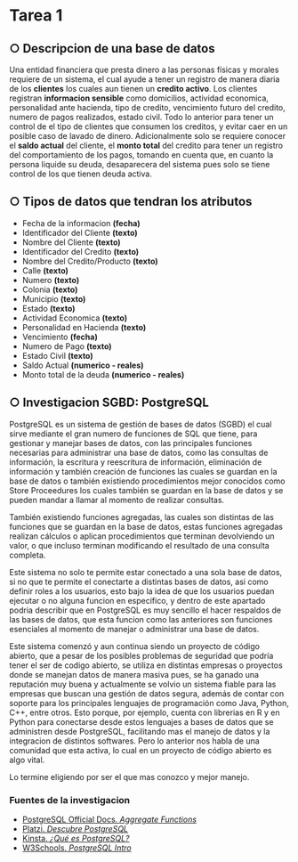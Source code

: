 # Tarea 1
## ○ Descripcion de una base de datos

Una entidad financiera que presta dinero a las personas físicas y morales requiere de un sistema, el cual ayude a tener un registro de manera diaria de los **clientes** los cuales aun tienen un **credito activo**. Los clientes registran **informacion sensible** como domicilios, actividad economica, personalidad ante hacienda, tipo de credito, vencimiento futuro del credito, numero de pagos realizados, estado civil. Todo lo anterior para tener un control de el tipo de clientes que consumen los creditos, y evitar caer en un posible caso de lavado de dinero.
Adicionalmente solo se requiere conocer el **saldo actual** del cliente, el **monto total** del credito para tener un registro del comportamiento de los pagos, tomando en cuenta que, en cuanto la persona liquide su deuda, desaparecera del sistema pues solo se tiene control de los que tienen deuda activa.

## ○ Tipos de datos que tendran los atributos

- Fecha de la informacion **(fecha)**
- Identificador del Cliente **(texto)**
- Nombre del Cliente **(texto)**
- Identificador del Credito **(texto)**
- Nombre del Credito/Producto **(texto)**
- Calle **(texto)**
- Numero **(texto)**
- Colonia **(texto)**
- Municipio **(texto)**
- Estado **(texto)**
- Actividad Economica **(texto)**
- Personalidad en Hacienda **(texto)**
- Vencimiento **(fecha)**
- Numero de Pago **(texto)**
- Estado Civil **(texto)**
- Saldo Actual **(numerico - reales)**
- Monto total de la deuda **(numerico - reales)**

## ○ Investigacion SGBD: PostgreSQL

PostgreSQL es un sistema de gestión de bases de datos (SGBD) el cual sirve mediante el gran numero de funciones de SQL que tiene, para gestionar y manejar bases de datos, con las principales  funciones necesarias para administrar una base de datos, como las consultas de información, la escritura y reescritura de información, eliminación de información y también creación de funciones las cuales se guardan en la base de datos o también existiendo procedimientos mejor conocidos como Store Proceedures los cuales también se guardan en la base de datos y se pueden mandar a llamar al momento de realizar consultas. 

También existiendo funciones agregadas, las cuales son distintas de las funciones que se guardan en la base de datos, estas funciones agregadas realizan cálculos o aplican procedimientos que terminan devolviendo un valor, o que incluso terminan modificando el resultado de una consulta completa.

Este sistema no solo te permite estar conectado a una sola base de datos, si no que te permite el conectarte a distintas bases de datos,
asi como definir roles a los usuarios, esto bajo la idea de que los usuarios puedan ejecutar o no alguna funcion en especifico, y dentro de este 
apartado podria describir que en PostgreSQL es muy sencillo el hacer respaldos de las bases de datos, que esta funcion como las anteriores son
funciones esenciales al momento de manejar o administrar una base de datos.

Este sistema comenzó y aun continua siendo un proyecto de código abierto, que a pesar de los posibles problemas de seguridad que podría tener el ser de codigo abierto, se utiliza en distintas empresas o proyectos donde se manejan datos de manera masiva pues, se ha ganado una reputación muy buena y actualmente se volvio un sistema fiable para las empresas que buscan una gestión de datos segura, además de contar con soporte para los principales lenguajes de programación como Java, Python, C++, entre otros. Esto porque, por ejemplo, cuenta con librerias en R y en Python para conectarse desde estos lenguajes a bases de datos que se administren desde PostgreSQL, facilitando mas el manejo de datos y la integracion de distintos softwares. Pero lo anterior nos habla de una comunidad que esta activa, lo cual en un proyecto de código abierto es algo vital.

Lo termine eligiendo por ser el que mas conozco y mejor manejo.

### Fuentes de la investigacion

- [PostgreSQL Official Docs. *Aggregate Functions*](https://www.postgresql.org/docs/current/functions-aggregate.html)
- [Platzi. *Descubre PostgreSQL*](https://platzi.com/blog/que-es-postgresql/)
- [Kinsta. *¿Qué es PostgreSQL?*](https://kinsta.com/es/base-de-conocimiento/que-es-postgresql/)
- [W3Schools. *PostgreSQL Intro*](https://www.w3schools.com/postgresql/postgresql_intro.php) 
